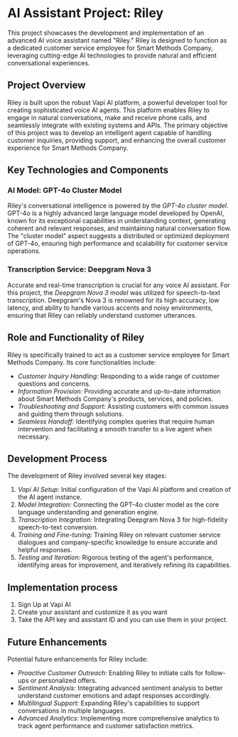 # AI Assistant Project: Riley

This project showcases the development and implementation of an advanced AI voice assistant named "Riley." Riley is designed to function as a dedicated customer service employee for Smart Methods Company, leveraging cutting-edge AI technologies to provide natural and efficient conversational experiences.

## Project Overview

Riley is built upon the robust Vapi AI platform, a powerful developer tool for creating sophisticated voice AI agents. This platform enables Riley to engage in natural conversations, make and receive phone calls, and seamlessly integrate with existing systems and APIs. The primary objective of this project was to develop an intelligent agent capable of handling customer inquiries, providing support, and enhancing the overall customer experience for Smart Methods Company.

## Key Technologies and Components

### AI Model: GPT-4o Cluster Model

Riley's conversational intelligence is powered by the *GPT-4o cluster model*. GPT-4o is a highly advanced large language model developed by OpenAI, known for its exceptional capabilities in understanding context, generating coherent and relevant responses, and maintaining natural conversation flow. The "cluster model" aspect suggests a distributed or optimized deployment of GPT-4o, ensuring high performance and scalability for customer service operations.

### Transcription Service: Deepgram Nova 3

Accurate and real-time transcription is crucial for any voice AI assistant. For this project, the *Deepgram Nova 3 model* was utilized for speech-to-text transcription. Deepgram's Nova 3 is renowned for its high accuracy, low latency, and ability to handle various accents and noisy environments, ensuring that Riley can reliably understand customer utterances.

## Role and Functionality of Riley

Riley is specifically trained to act as a customer service employee for Smart Methods Company. Its core functionalities include:

*   *Customer Inquiry Handling:* Responding to a wide range of customer questions and concerns.
*   *Information Provision:* Providing accurate and up-to-date information about Smart Methods Company's products, services, and policies.
*   *Troubleshooting and Support:* Assisting customers with common issues and guiding them through solutions.
*   *Seamless Handoff:* Identifying complex queries that require human intervention and facilitating a smooth transfer to a live agent when necessary.

## Development Process

The development of Riley involved several key stages:

1.  *Vapi AI Setup:* Initial configuration of the Vapi AI platform and creation of the AI agent instance.
2.  *Model Integration:* Connecting the GPT-4o cluster model as the core language understanding and generation engine.
3.  *Transcription Integration:* Integrating Deepgram Nova 3 for high-fidelity speech-to-text conversion.
4.  *Training and Fine-tuning:* Training Riley on relevant customer service dialogues and company-specific knowledge to ensure accurate and helpful responses.
5.  *Testing and Iteration:* Rigorous testing of the agent's performance, identifying areas for improvement, and iteratively refining its capabilities.

## Implementation process

1. Sign Up at Vapi AI
2. Create your assistant and customize it as you want
3. Take the API key and assistant ID and you can use them in your project.
   
## Future Enhancements

Potential future enhancements for Riley include:

*   *Proactive Customer Outreach:* Enabling Riley to initiate calls for follow-ups or personalized offers.
*   *Sentiment Analysis:* Integrating advanced sentiment analysis to better understand customer emotions and adapt responses accordingly.
*   *Multilingual Support:* Expanding Riley's capabilities to support conversations in multiple languages.
*   *Advanced Analytics:* Implementing more comprehensive analytics to track agent performance and customer satisfaction metrics.
